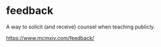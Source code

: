 # feedback
A way to solicit (and receive) counsel when teaching publicly.

https://www.mcmxiv.com/feedback/

